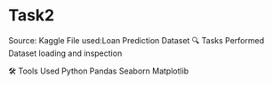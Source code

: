 # Task2

Source: Kaggle
File used:Loan Prediction Dataset
🔍 Tasks Performed
Dataset loading and inspection

🛠️ Tools Used
Python
Pandas
Seaborn
Matplotlib
